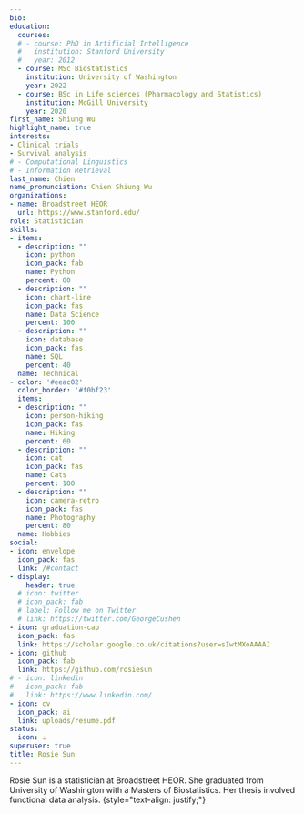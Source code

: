 ```yaml
---
bio: 
education:
  courses:
  # - course: PhD in Artificial Intelligence
  #   institution: Stanford University
  #   year: 2012
  - course: MSc Biostatistics
    institution: University of Washington
    year: 2022
  - course: BSc in Life sciences (Pharmacology and Statistics)
    institution: McGill University
    year: 2020
first_name: Shiung Wu
highlight_name: true
interests:
- Clinical trials
- Survival analysis
# - Computational Linguistics
# - Information Retrieval
last_name: Chien
name_pronunciation: Chien Shiung Wu
organizations:
- name: Broadstreet HEOR
  url: https://www.stanford.edu/
role: Statistician
skills:
- items:
  - description: ""
    icon: python
    icon_pack: fab
    name: Python
    percent: 80
  - description: ""
    icon: chart-line
    icon_pack: fas
    name: Data Science
    percent: 100
  - description: ""
    icon: database
    icon_pack: fas
    name: SQL
    percent: 40
  name: Technical
- color: '#eeac02'
  color_border: '#f0bf23'
  items:
  - description: ""
    icon: person-hiking
    icon_pack: fas
    name: Hiking
    percent: 60
  - description: ""
    icon: cat
    icon_pack: fas
    name: Cats
    percent: 100
  - description: ""
    icon: camera-retro
    icon_pack: fas
    name: Photography
    percent: 80
  name: Hobbies
social:
- icon: envelope
  icon_pack: fas
  link: /#contact
- display:
    header: true
  # icon: twitter
  # icon_pack: fab
  # label: Follow me on Twitter
  # link: https://twitter.com/GeorgeCushen
- icon: graduation-cap
  icon_pack: fas
  link: https://scholar.google.co.uk/citations?user=sIwtMXoAAAAJ
- icon: github
  icon_pack: fab
  link: https://github.com/rosiesun
# - icon: linkedin
#   icon_pack: fab
#   link: https://www.linkedin.com/
- icon: cv
  icon_pack: ai
  link: uploads/resume.pdf
status:
  icon: ☕️
superuser: true
title: Rosie Sun
---
```


Rosie Sun is a statistician at Broadstreet HEOR. She graduated from University of Washington with a Masters of Biostatistics. Her thesis involved functional data analysis.
{style="text-align: justify;"}
